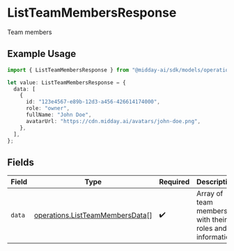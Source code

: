# ListTeamMembersResponse

Team members

## Example Usage

```typescript
import { ListTeamMembersResponse } from "@midday-ai/sdk/models/operations";

let value: ListTeamMembersResponse = {
  data: [
    {
      id: "123e4567-e89b-12d3-a456-426614174000",
      role: "owner",
      fullName: "John Doe",
      avatarUrl: "https://cdn.midday.ai/avatars/john-doe.png",
    },
  ],
};
```

## Fields

| Field                                                                              | Type                                                                               | Required                                                                           | Description                                                                        |
| ---------------------------------------------------------------------------------- | ---------------------------------------------------------------------------------- | ---------------------------------------------------------------------------------- | ---------------------------------------------------------------------------------- |
| `data`                                                                             | [operations.ListTeamMembersData](../../models/operations/listteammembersdata.md)[] | :heavy_check_mark:                                                                 | Array of team members with their roles and information                             |